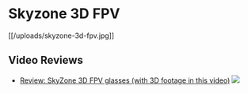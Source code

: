 # Skyzone 3D FPV

[[/uploads/skyzone-3d-fpv.jpg]]

## Video Reviews

* [Review: SkyZone 3D FPV glasses (with 3D footage in this video)][1]
  [![](http://i1.ytimg.com/vi/mvu9MgrUBmA/0.jpg)][1]

[1]: https://www.youtube.com/watch?v=mvu9MgrUBmA
